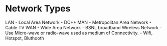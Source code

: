 # Network Types
LAN - Local Area Network - DC++
MAN - Metropolitan Area Network - Cable TV
WAN - Wide Area Network - BSNL broadband
Wireless Network - Use Micro-wave or radio-wave used as medium of Connectivity. - Wifi, Hotspot, Bluthooth